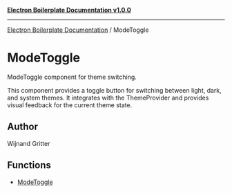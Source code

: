 [**Electron Boilerplate Documentation v1.0.0**](../README.md)

---

[Electron Boilerplate Documentation](../modules.md) / ModeToggle

# ModeToggle

ModeToggle component for theme switching.

This component provides a toggle button for switching between
light, dark, and system themes. It integrates with the ThemeProvider
and provides visual feedback for the current theme state.

## Author

Wijnand Gritter

## Functions

- [ModeToggle](functions/ModeToggle.md)
